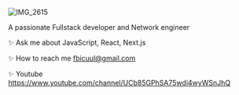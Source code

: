 
![IMG_2615](https://user-images.githubusercontent.com/111078933/209933680-444baf26-0d8e-4be6-8ec0-12f44b8c84d2.jpeg)

A passionate Fullstack developer and Network engineer

✨ Ask me about JavaScript, React, Next.js

✨ How to reach me fbicuul@gmail.com

✨ Youtube https://www.youtube.com/channel/UCb85GPhSA75wdi4wyWSnJhQ

